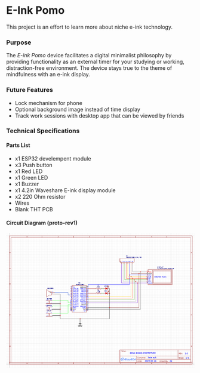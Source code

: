 # E-Ink Pomo
This project is an effort to learn more about niche e-ink technology. 

### Purpose
The _E-ink Pomo_ device facilitates a digital minimalist philosophy by providing functionality as an external timer for your studying or working, distraction-free environment. The device stays true to the theme of mindfulness with an e-ink display.


### Future Features
- Lock mechanism for phone
- Optional background image instead of time display
- Track work sessions with desktop app that can be viewed by friends


### Technical Specifications  

#### Parts List  
- x1 ESP32 develempent module
- x3 Push button
- x1 Red LED
- x1 Green LED
- x1 Buzzer
- x1 4.2in Waveshare E-ink display module
- x2 220 Ohm resistor
- Wires
- Blank THT PCB

#### Circuit Diagram  (proto-rev1)

![Circuit Diagram](https://github.com/patrickkosierb/eink_esp/blob/main/doc/eink-pomo_circuit-prototype.png)
